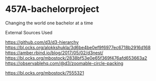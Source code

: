 # 457A-bachelorproject
Changing the world one bachelor at a time


External Sources Used

https://github.com/d3/d3-hierarchy
https://bl.ocks.org/alokkshukla/3d6be4be0ef9f6977ec6718b2916d168
https://amber.rbind.io/blog/2017/05/02/d3nest/
https://bl.ocks.org/mbostock/2838bf53e0e65f369f476afd653663a2
https://observablehq.com/@d3/zoomable-circle-packing


https://bl.ocks.org/mbostock/7555321

